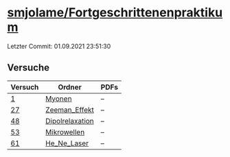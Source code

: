 # [smjolame/Fortgeschrittenenpraktikum](https://github.com/smjolame/Fortgeschrittenenpraktikum)

Letzter Commit: 01.09.2021 23:51:30

## Versuche

|       Versuch        |                                               Ordner                                                |PDFs|
|----------------------|-----------------------------------------------------------------------------------------------------|----|
|[1](../../versuch/1)  |[Myonen](https://github.com/smjolame/Fortgeschrittenenpraktikum/tree/master/Myonen)                  |–   |
|[27](../../versuch/27)|[Zeeman_Effekt](https://github.com/smjolame/Fortgeschrittenenpraktikum/tree/master/Zeeman_Effekt)    |–   |
|[48](../../versuch/48)|[Dipolrelaxation](https://github.com/smjolame/Fortgeschrittenenpraktikum/tree/master/Dipolrelaxation)|–   |
|[53](../../versuch/53)|[Mikrowellen](https://github.com/smjolame/Fortgeschrittenenpraktikum/tree/master/Mikrowellen)        |–   |
|[61](../../versuch/61)|[He_Ne_Laser](https://github.com/smjolame/Fortgeschrittenenpraktikum/tree/master/He_Ne_Laser)        |–   |
